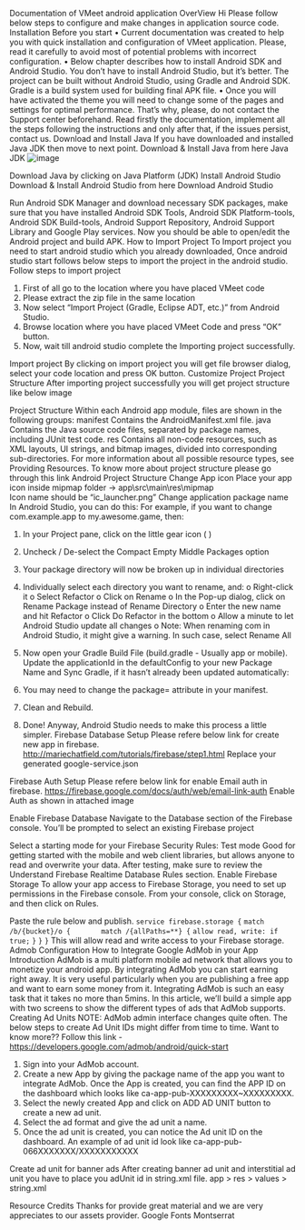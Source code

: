 Documentation of VMeet android application
OverView
Hi Please follow below steps to configure and make changes in application source code.
Installation
Before you start
•	Current documentation was created to help you with quick installation and configuration of VMeet application. Please, read it carefully to avoid most of potential problems with incorrect configuration.
•	Below chapter describes how to install Android SDK and Android Studio. You don’t have to install Android Studio, but it’s better. The project can be built without Android Studio, using Gradle and Android SDK. Gradle is a build system used for building final APK file.
•	Once you will have activated the theme you will need to change some of the pages and settings for optimal performance. That’s why, please, do not contact the Support center beforehand. Read firstly the documentation, implement all the steps following the instructions and only after that, if the issues persist, contact us.
Download and Install Java
If you have downloaded and installed Java JDK then move to next point.
Download & Install Java from here Java JDK
 ![image](https://user-images.githubusercontent.com/105209103/178787548-53faa2c2-58dc-4576-aca6-dcb1fed7cad8.png)

Download Java by clicking on Java Platform (JDK)
Install Android Studio
Download & Install Android Studio from here Download Android Studio
 
Run Android SDK Manager and download necessary SDK packages, make sure that you have installed Android SDK Tools, Android SDK Platform-tools, Android SDK Build-tools, Android Support Repository, Android Support Library and Google Play services.
Now you should be able to open/edit the Android project and build APK.
How to Import Project
To Import project you need to start android studio which you already downloaded, Once android studio start follows below steps to import the project in the android studio.
Follow steps to import project
1.	First of all go to the location where you have placed VMeet code
2.	Please extract the zip file in the same location
3.	Now select “Import Project (Gradle, Eclipse ADT, etc.)” from Android Studio.
4.	Browse location where you have placed VMeet Code and press “OK” button.
5.	Now, wait till android studio complete the Importing project successfully.
 
Import project
By clicking on import project you will get file browser dialog, select your code location and press OK button.
Customize Project
Project Structure
After importing project successfully you will get project structure like below image
 
Project Structure
Within each Android app module, files are shown in the following groups:
manifest
Contains the AndroidManifest.xml file.
java
Contains the Java source code files, separated by package names, including JUnit test code.
res
Contains all non-code resources, such as XML layouts, UI strings, and bitmap images, divided into corresponding sub-directories. For more information about all possible resource types, see Providing Resources.
To know more about project structure please go through this link Android Project Structure
Change App icon
Place your app icon inside mipmap folder -> app\src\main\res\mipmap\
Icon name should be “ic_launcher.png”
Change application package name
In Android Studio, you can do this:
For example, if you want to change com.example.app to my.awesome.game, then:
1.	In your Project pane, click on the little gear icon (   )
2.	Uncheck / De-select the Compact Empty Middle Packages option
 
3.	Your package directory will now be broken up in individual directories
4.	Individually select each directory you want to rename, and:
o	Right-click it
o	Select Refactor
o	Click on Rename
o	In the Pop-up dialog, click on Rename Package instead of Rename Directory
o	Enter the new name and hit Refactor
o	Click Do Refactor in the bottom
o	Allow a minute to let Android Studio update all changes
o	Note: When renaming com in Android Studio, it might give a warning. In such case, select Rename All
 
5.	Now open your Gradle Build File (build.gradle - Usually app or mobile). Update the applicationId in the defaultConfig to your new Package Name and Sync Gradle, if it hasn’t already been updated automatically:
 
6.	You may need to change the package= attribute in your manifest.
7.	Clean and Rebuild.
8.	Done! Anyway, Android Studio needs to make this process a little simpler.
Firebase Database Setup
Please refere below link for create new app in firebase.
http://mariechatfield.com/tutorials/firebase/step1.html
Replace your generated google-service.json
 
Firebase Auth Setup
Please refere below link for enable Email auth in firebase.
https://firebase.google.com/docs/auth/web/email-link-auth
Enable Auth as shown in attached image
 
Enable Firebase Database
Navigate to the Database section of the Firebase console. You’ll be prompted to select an existing Firebase project
 
Select a starting mode for your Firebase Security Rules:
Test mode
Good for getting started with the mobile and web client libraries, but allows anyone to read and overwrite your data. After testing, make sure to review the Understand Firebase Realtime Database Rules section.
Enable Firebase Storage
To allow your app access to Firebase Storage, you need to set up permissions in the Firebase console. From your console, click on Storage, and then click on Rules.
 
Paste the rule below and publish.
`service firebase.storage {` 
    `match /b/{bucket}/o {`
`		match /{allPaths=**} {`
		    `allow read, write: if true;`
	    `}`
    `}`
`}`
This will allow read and write access to your Firebase storage.
Admob Configuration
How to Integrate Google AdMob in your App
Introduction
AdMob is a multi platform mobile ad network that allows you to monetize your android app. By integrating AdMob you can start earning right away. It is very useful particularly when you are publishing a free app and want to earn some money from it.
Integrating AdMob is such an easy task that it takes no more than 5mins. In this article, we’ll build a simple app with two screens to show the different types of ads that AdMob supports.
Creating Ad Units
NOTE: AdMob admin interface changes quite often. The below steps to create Ad Unit IDs might differ from time to time.
Want to know more?? Follow this link - https://developers.google.com/admob/android/quick-start
1.	Sign into your AdMob account.
2.	Create a new App by giving the package name of the app you want to integrate AdMob. Once the App is created, you can find the APP ID on the dashboard which looks like ca-app-pub-XXXXXXXXX~XXXXXXXXX.
3.	Select the newly created App and click on ADD AD UNIT button to create a new ad unit.
4.	Select the ad format and give the ad unit a name.
5.	Once the ad unit is created, you can notice the Ad unit ID on the dashboard. An example of ad unit id look like ca-app-pub-066XXXXXXX/XXXXXXXXXXX
 
Create ad unit for banner ads
After creating banner ad unit and interstitial ad unit you have to place you adUnit id in string.xml file.
app > res > values > string.xml
 
Resource Credits
Thanks for provide great material and we are very appreciates to our assets provider.
Google Fonts
Montserrat

